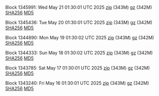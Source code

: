 Block 1345991: Wed May 21 01:30:01 UTC 2025 [zip](https://files.01coin.io/mainnet/2025-05-21/bootstrap.dat.zip) (343M) [gz](https://files.01coin.io/mainnet/2025-05-21/bootstrap.dat.tar.gz) (342M) [SHA256](https://files.01coin.io/mainnet/2025-05-21/sha256.txt) [MD5](https://files.01coin.io/mainnet/2025-05-21/md5.txt)

Block 1345436: Tue May 20 01:30:01 UTC 2025 [zip](https://files.01coin.io/mainnet/2025-05-20/bootstrap.dat.zip) (343M) [gz](https://files.01coin.io/mainnet/2025-05-20/bootstrap.dat.tar.gz) (342M) [SHA256](https://files.01coin.io/mainnet/2025-05-20/sha256.txt) [MD5](https://files.01coin.io/mainnet/2025-05-20/md5.txt)

Block 1344890: Mon May 19 01:30:02 UTC 2025 [zip](https://files.01coin.io/mainnet/2025-05-19/bootstrap.dat.zip) (343M) [gz](https://files.01coin.io/mainnet/2025-05-19/bootstrap.dat.tar.gz) (342M) [SHA256](https://files.01coin.io/mainnet/2025-05-19/sha256.txt) [MD5](https://files.01coin.io/mainnet/2025-05-19/md5.txt)

Block 1344333: Sun May 18 01:30:02 UTC 2025 [zip](https://files.01coin.io/mainnet/2025-05-18/bootstrap.dat.zip) (343M) [gz](https://files.01coin.io/mainnet/2025-05-18/bootstrap.dat.tar.gz) (342M) [SHA256](https://files.01coin.io/mainnet/2025-05-18/sha256.txt) [MD5](https://files.01coin.io/mainnet/2025-05-18/md5.txt)

Block 1343785: Sat May 17 01:30:01 UTC 2025 [zip](https://files.01coin.io/mainnet/2025-05-17/bootstrap.dat.zip) (343M) [gz](https://files.01coin.io/mainnet/2025-05-17/bootstrap.dat.tar.gz) (342M) [SHA256](https://files.01coin.io/mainnet/2025-05-17/sha256.txt) [MD5](https://files.01coin.io/mainnet/2025-05-17/md5.txt)

Block 1343240: Fri May 16 01:30:01 UTC 2025 [zip](https://files.01coin.io/mainnet/2025-05-16/bootstrap.dat.zip) (343M) [gz](https://files.01coin.io/mainnet/2025-05-16/bootstrap.dat.tar.gz) (342M) [SHA256](https://files.01coin.io/mainnet/2025-05-16/sha256.txt) [MD5](https://files.01coin.io/mainnet/2025-05-16/md5.txt)
